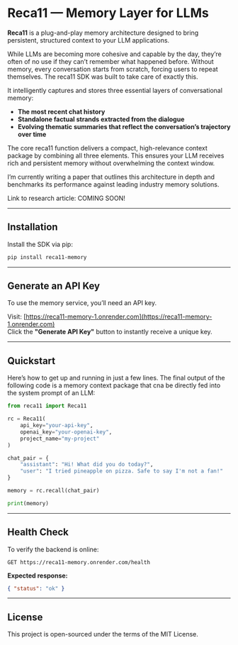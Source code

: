 # Reca11 — Memory Layer for LLMs

**Reca11** is a plug-and-play memory architecture designed to bring persistent, structured context to your LLM applications. 

While LLMs are becoming more cohesive and capable by the day, they’re often of no use if they can’t remember what happened before. Without memory, every conversation starts from scratch, forcing users to repeat themselves. The reca11 SDK was built to take care of exactly this.

It intelligently captures and stores three essential layers of conversational memory:

- **The most recent chat history**
- **Standalone factual strands extracted from the dialogue**
- **Evolving thematic summaries that reflect the conversation’s trajectory over time**

The core reca11 function delivers a compact, high-relevance context package by combining all three elements. This ensures your LLM receives rich and persistent memory without overwhelming the context window.

I’m currently writing a paper that outlines this architecture in depth and benchmarks its performance against leading industry memory solutions.

Link to research article: COMING SOON!

---

## Installation

Install the SDK via pip:

```bash
pip install reca11-memory
```

---

## Generate an API Key

To use the memory service, you’ll need an API key.

Visit: [https://reca11-memory-1.onrender.com](https://reca11-memory-1.onrender.com)  
Click the **"Generate API Key"** button to instantly receive a unique key.

---

## Quickstart

Here’s how to get up and running in just a few lines. The final output of the following code is a memory context package that cna be directly fed into the system prompt of an LLM:

```python
from reca11 import Reca11

rc = Reca11(
    api_key="your-api-key",
    openai_key="your-openai-key",
    project_name="my-project"
)

chat_pair = {
    "assistant": "Hi! What did you do today?",
    "user": "I tried pineapple on pizza. Safe to say I'm not a fan!"
}

memory = rc.recall(chat_pair)

print(memory)
```

---

## Health Check

To verify the backend is online:

```
GET https://reca11-memory.onrender.com/health
```

**Expected response:**

```json
{ "status": "ok" }
```

---

## License

This project is open-sourced under the terms of the MIT License.
